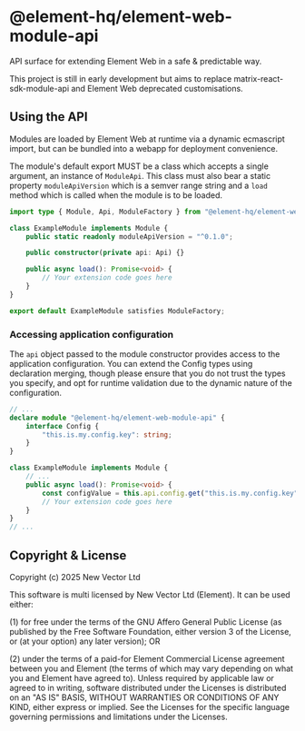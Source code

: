 # @element-hq/element-web-module-api

API surface for extending Element Web in a safe & predictable way.

This project is still in early development but aims to replace matrix-react-sdk-module-api and Element Web deprecated customisations.

## Using the API

Modules are loaded by Element Web at runtime via a dynamic ecmascript import, but can be bundled into a webapp for deployment convenience.

The module's default export MUST be a class which accepts a single argument, an instance of `ModuleApi`.
This class must also bear a static property `moduleApiVersion` which is a semver range string
and a `load` method which is called when the module is to be loaded.

```typescript
import type { Module, Api, ModuleFactory } from "@element-hq/element-web-module-api";

class ExampleModule implements Module {
    public static readonly moduleApiVersion = "^0.1.0";

    public constructor(private api: Api) {}

    public async load(): Promise<void> {
        // Your extension code goes here
    }
}

export default ExampleModule satisfies ModuleFactory;
```

### Accessing application configuration

The `api` object passed to the module constructor provides access to the application configuration.
You can extend the Config types using declaration merging, though please ensure that you do not trust the types you specify,
and opt for runtime validation due to the dynamic nature of the configuration.

```typescript
// ...
declare module "@element-hq/element-web-module-api" {
    interface Config {
        "this.is.my.config.key": string;
    }
}

class ExampleModule implements Module {
    // ...
    public async load(): Promise<void> {
        const configValue = this.api.config.get("this.is.my.config.key");
        // Your extension code goes here
    }
}
// ...
```

## Copyright & License

Copyright (c) 2025 New Vector Ltd

This software is multi licensed by New Vector Ltd (Element). It can be used either:

(1) for free under the terms of the GNU Affero General Public License (as published by the Free Software Foundation, either version 3 of the License, or (at your option) any later version); OR

(2) under the terms of a paid-for Element Commercial License agreement between you and Element (the terms of which may vary depending on what you and Element have agreed to).
Unless required by applicable law or agreed to in writing, software distributed under the Licenses is distributed on an "AS IS" BASIS, WITHOUT WARRANTIES OR CONDITIONS OF ANY KIND, either express or implied. See the Licenses for the specific language governing permissions and limitations under the Licenses.
